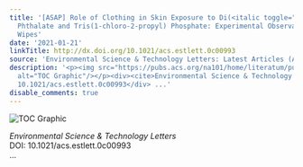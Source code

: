 ```yaml
---
title: '[ASAP] Role of Clothing in Skin Exposure to Di(<italic toggle="yes">n</italic>-butyl)
  Phthalate and Tris(1-chloro-2-propyl) Phosphate: Experimental Observations via Skin
  Wipes'
date: '2021-01-21'
linkTitle: http://dx.doi.org/10.1021/acs.estlett.0c00993
source: 'Environmental Science & Technology Letters: Latest Articles (ACS Publications)'
description: '<p><img src="https://pubs.acs.org/na101/home/literatum/publisher/achs/journals/content/estlcu/0/estlcu.ahead-of-print/acs.estlett.0c00993/20210121/images/medium/ez0c00993_0003.gif"
  alt="TOC Graphic"/></p><div><cite>Environmental Science & Technology Letters</cite></div><div>DOI:
  10.1021/acs.estlett.0c00993</div> ...'
disable_comments: true
---
```

<p><img src="https://pubs.acs.org/na101/home/literatum/publisher/achs/journals/content/estlcu/0/estlcu.ahead-of-print/acs.estlett.0c00993/20210121/images/medium/ez0c00993_0003.gif" alt="TOC Graphic"/></p><div><cite>Environmental Science & Technology Letters</cite></div><div>DOI: 10.1021/acs.estlett.0c00993</div> ...